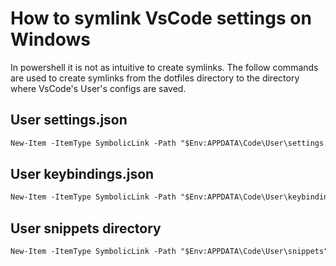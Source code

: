 # How to symlink VsCode settings on Windows
In powershell it is not as intuitive to create symlinks. The follow commands are used to create symlinks from the
dotfiles directory to the directory where VsCode's User's configs are saved.

## User settings.json
``` ps
New-Item -ItemType SymbolicLink -Path "$Env:APPDATA\Code\User\settings.json" -Target "$Env:USERPROFILE\.dotfiles\vscode\settings.json"
```

## User keybindings.json
``` ps
New-Item -ItemType SymbolicLink -Path "$Env:APPDATA\Code\User\keybindings.json" -Target "$Env:USERPROFILE\.dotfiles\vscode\keybindings.json"
```

## User snippets directory
``` ps
New-Item -ItemType SymbolicLink -Path "$Env:APPDATA\Code\User\snippets" -Target "$Env:USERPROFILE\.dotfiles\vscode\snippets"
```
